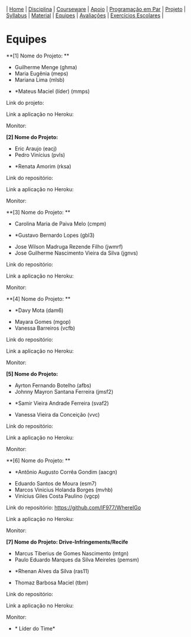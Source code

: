 | [Home](https://github.com/vinicius3w/if977) | [Disciplina](/pages/disciplina.md) | [Courseware](/pages/courseware.md) | [Apoio](/pages/apoio.md) | [Programação em Par](/pages/pairprogramming.md) | [Projeto](/pages/projeto.md) | [Syllabus](/pages/syllabus.md) | [Material](/pages/material.md) | [Equipes](/pages/equipes.md) | [Avaliações](/pages/avaliacoes.md) | [Exercícios Escolares](/pages/exerciciosescolares.md) |

# Equipes

**[1] Nome do Projeto: **

 - Guilherme Menge (ghma)
 - Maria Eugênia (meps)
 - Mariana Lima (mlsb)
 * \*Mateus Maciel (líder) (mmps)

Link do projeto: 

Link a aplicação no Heroku:

Monitor: 

**[2] Nome do Projeto:**

 - Eric Araujo (eacj)
 - Pedro Vinícius (pvls)
 * \*Renata Amorim (rksa)

Link do repositório: 

Link a aplicação no Heroku: 

Monitor: 

**[3] Nome do Projeto: **

 - Carolina Maria de Paiva Melo (cmpm)
 * \*Gustavo Bernardo Lopes (gbl3)
 - Jose Wilson Madruga Rezende Filho (jwmrf)
 - Jose Guilherme Nascimento Vieira da Silva (jgnvs)

Link do repositório: 

Link a aplicação no Heroku: 

Monitor: 

**[4] Nome do Projeto: **

 * \*Davy Mota (dam6)
 - Mayara Gomes (mgop)
 - Vanessa Barreiros (vcfb)

Link do repositório: 

Link a aplicação no Heroku: 

Monitor: 

**[5] Nome do Projeto:**

 - Ayrton Fernando Botelho (afbs)
 - Johnny Mayron Santana Ferreira (jmsf2)
 * \*Samir Vieira Andrade Ferreira (svaf2)
 - Vanessa Vieira da Conceição (vvc)

Link do repositório: 

Link a aplicação no Heroku: 

Monitor: 

**[6] Nome do Projeto: **

 * \*Antônio Augusto Corrêa Gondim (aacgn)
 - Eduardo Santos de Moura (esm7)
 - Marcos Vinicius Holanda Borges (mvhb)
 - Vinícius Giles Costa Paulino (vgcp)

Link do repositório: https://github.com/IF977/WhereIGo

Link a aplicação no Heroku: 

Monitor: 

**[7] Nome do Projeto: Drive-Infringements/Recife**

 - Marcus Tiberius de Gomes Nascimento (mtgn)
 - Paulo Eduardo Marques da Silva Meireles (pemsm)
 * \*Rhenan Alves da Silva (ras11) 
 - Thomaz Barbosa Maciel (tbm)

Link do repositório: 

Link a aplicação no Heroku:

Monitor: 

* \* Líder do Time*
